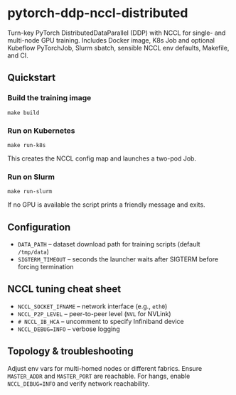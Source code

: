 # pytorch-ddp-nccl-distributed

Turn-key PyTorch DistributedDataParallel (DDP) with NCCL for single- and multi-node GPU training. Includes Docker image, K8s Job and optional Kubeflow PyTorchJob, Slurm sbatch, sensible NCCL env defaults, Makefile, and CI.

## Quickstart

### Build the training image

```
make build
```

### Run on Kubernetes

```
make run-k8s
```

This creates the NCCL config map and launches a two-pod Job.

### Run on Slurm

```
make run-slurm
```

If no GPU is available the script prints a friendly message and exits.

## Configuration

- `DATA_PATH` – dataset download path for training scripts (default `/tmp/data`)
- `SIGTERM_TIMEOUT` – seconds the launcher waits after SIGTERM before forcing termination

## NCCL tuning cheat sheet

- `NCCL_SOCKET_IFNAME` – network interface (e.g., `eth0`)
- `NCCL_P2P_LEVEL` – peer-to-peer level (`NVL` for NVLink)
- `# NCCL_IB_HCA` – uncomment to specify Infiniband device
- `NCCL_DEBUG=INFO` – verbose logging

## Topology & troubleshooting

Adjust env vars for multi-homed nodes or different fabrics. Ensure `MASTER_ADDR` and `MASTER_PORT` are reachable. For hangs, enable `NCCL_DEBUG=INFO` and verify network reachability.
